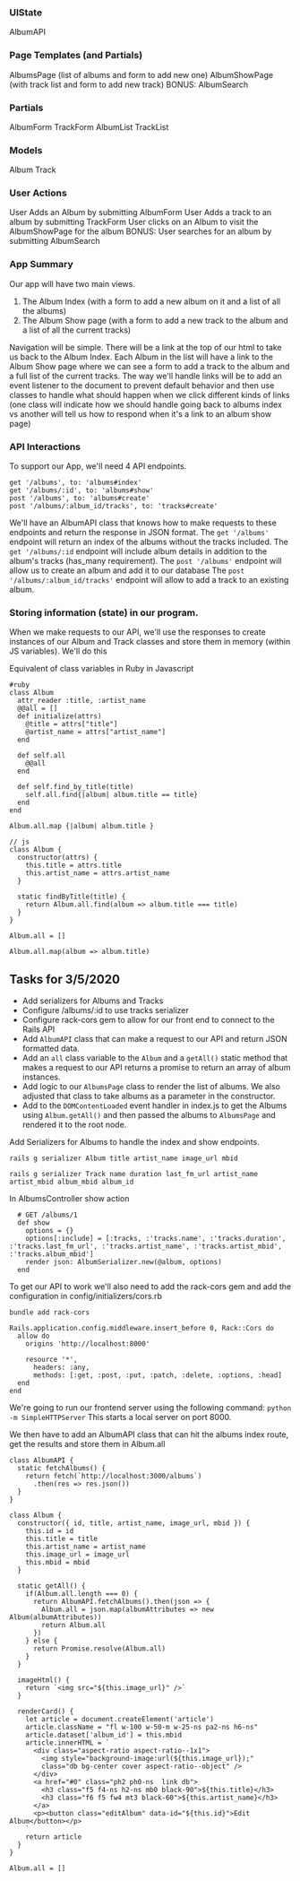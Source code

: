 ### UIState
AlbumAPI

### Page Templates (and Partials)
AlbumsPage (list of albums and form to add new one)
AlbumShowPage (with track list and form to add new track)
BONUS: AlbumSearch

### Partials
AlbumForm
TrackForm
AlbumList
TrackList

### Models
Album
Track

### User Actions
User Adds an Album by submitting AlbumForm
User Adds a track to an album by submitting TrackForm
User clicks on an Album to visit the AlbumShowPage for the album
BONUS: User searches for an album by submitting AlbumSearch

### App Summary 
Our app will have two main views. 
1. The Album Index (with a form to add a new album on it and a list of all the albums)
2. The Album Show page (with a form to add a new track to the album and a list of all the current tracks)

Navigation will be simple. There will be a link at the top of our html to take us back to the Album Index. Each Album in the list will have a link to the Album Show page where we can see a form to add a track to the album and a full list of the current tracks. The way we'll handle links will be to add an event listener to the document to prevent default behavior and then use classes to handle what should happen when we click different kinds of links (one class will indicate how we should handle going back to albums index vs another will tell us how to respond when it's a link to an album show page)

### API Interactions

To support our App, we'll need 4 API endpoints. 
```
get '/albums', to: 'albums#index'
get '/albums/:id', to: 'albums#show'
post '/albums', to: 'albums#create'
post '/albums/:album_id/tracks', to: 'tracks#create'
```
We'll have an AlbumAPI class that knows how to make requests to these endpoints and return the response in JSON format. 
The `get '/albums'` endpoint will return an index of the albums without the tracks included.
The `get '/albums/:id` endpoint will include album details in addition to the album's tracks (has_many requirement).
The `post '/albums'` endpoint will allow us to create an album and add it to our database
The `post '/albums/:album_id/tracks'` endpoint will allow to add a track to an existing album.



### Storing information (state) in our program.
When we make requests to our API, we'll use the responses to create instances of our Album and Track classes and store them in memory (within JS variables). We'll do this

Equivalent of class variables in Ruby in Javascript

```
#ruby
class Album 
  attr_reader :title, :artist_name
  @@all = []
  def initialize(attrs) 
    @title = attrs["title"]
    @artist_name = attrs["artist_name"]
  end

  def self.all 
    @@all
  end

  def self.find_by_title(title)
    self.all.find{|album| album.title == title}
  end
end

Album.all.map {|album| album.title }
```

```
// js
class Album {
  constructor(attrs) {
    this.title = attrs.title
    this.artist_name = attrs.artist_name
  }

  static findByTitle(title) {
    return Album.all.find(album => album.title === title)
  }
}

Album.all = []

Album.all.map(album => album.title)
```

## Tasks for 3/5/2020

- Add serializers for Albums and Tracks 
- Configure /albums/:id to use tracks serializer
- Configure rack-cors gem to allow for our front end to connect to the Rails API
- Add `AlbumAPI` class that can make a request to our API and return JSON formatted data.
- Add an `all` class variable to the `Album` and a `getAll()` static method that makes a request to our API returns a promise to return an array of album instances.
- Add logic to our `AlbumsPage` class to render the list of albums. We also adjusted that class to take albums as a parameter in the constructor.
- Add to the `DOMContentLoaded` event handler in index.js to get the Albums using `Album.getAll()` and then passed the albums to  `AlbumsPage` and rendered it to the root node.

Add Serializers for Albums to handle the index and show endpoints.
```
rails g serializer Album title artist_name image_url mbid
```

```
rails g serializer Track name duration last_fm_url artist_name artist_mbid album_mbid album_id
```

In AlbumsController show action
```
  # GET /albums/1
  def show
    options = {}
    options[:include] = [:tracks, :'tracks.name', :'tracks.duration', :'tracks.last_fm_url', :'tracks.artist_name', :'tracks.artist_mbid', :'tracks.album_mbid']
    render json: AlbumSerializer.new(@album, options)
  end
```

To get our API to work we'll also need to add the rack-cors gem and add the configuration in config/initializers/cors.rb

``` 
bundle add rack-cors
```

```
Rails.application.config.middleware.insert_before 0, Rack::Cors do
  allow do
    origins 'http://localhost:8000'

    resource '*',
      headers: :any,
      methods: [:get, :post, :put, :patch, :delete, :options, :head]
  end
end
```

We're going to run our frontend server using the following command:
```python -m SimpleHTTPServer```
This starts a local server on port 8000.

We then have to add an AlbumAPI class that can hit the albums index route, get the results and store them in Album.all

```
class AlbumAPI {
  static fetchAlbums() {
    return fetch(`http://localhost:3000/albums`)
      .then(res => res.json())
  }
}
```

```
class Album {
  constructor({ id, title, artist_name, image_url, mbid }) {
    this.id = id
    this.title = title
    this.artist_name = artist_name
    this.image_url = image_url
    this.mbid = mbid
  }

  static getAll() {
    if(Album.all.length === 0) {
      return AlbumAPI.fetchAlbums().then(json => {
        Album.all = json.map(albumAttributes => new Album(albumAttributes))
        return Album.all
      })
    } else {
      return Promise.resolve(Album.all)
    }
  }

  imageHtml() {
    return `<img src="${this.image_url}" />`
  }

  renderCard() {
    let article = document.createElement('article')
    article.className = "fl w-100 w-50-m w-25-ns pa2-ns h6-ns"
    article.dataset['album_id'] = this.mbid
    article.innerHTML = `
      <div class="aspect-ratio aspect-ratio--1x1">
        <img style="background-image:url(${this.image_url});" 
        class="db bg-center cover aspect-ratio--object" />
      </div>
      <a href="#0" class="ph2 ph0-ns  link db">
        <h3 class="f5 f4-ns h2-ns mb0 black-90">${this.title}</h3>
        <h3 class="f6 f5 fw4 mt3 black-60">${this.artist_name}</h3>
      </a>
      <p><button class="editAlbum" data-id="${this.id}">Edit Album</button></p>
    `
    return article
  }
}

Album.all = []
```